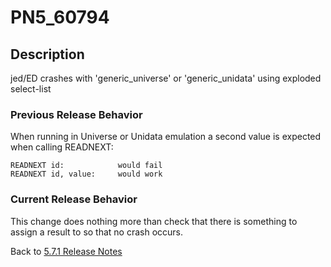 # PN5_60794

<PageHeader />

## Description

jed/ED crashes with 'generic\_universe' or 'generic\_unidata' using exploded select-list

### Previous Release Behavior

When running in Universe or Unidata emulation a second value is expected when calling READNEXT:

```
READNEXT id:            would fail
READNEXT id, value:     would work
```

### Current Release Behavior

This change does nothing more than check that there is something to assign a result to so that no crash occurs.

Back to [5.7.1 Release Notes](./../jbase-5.7.1-release-notes/README.md)
  
<PageFooter />
